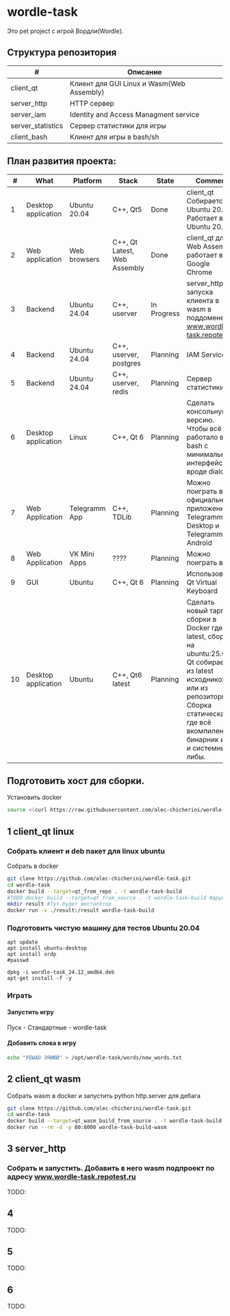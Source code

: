 # wordle-task
Это pet project с игрой Вордли(Wordle).

<!--Структура репозитория-->
## Структура репозитория
| # | Описание |
|-|-|
|client_qt|Клиент для GUI Linux и Wasm(Web Assembly)|
|server_http|HTTP сервер|
|server_iam|Identity and Access Managment service|
|server_statistics|Сервер статистики для игры|
|client_bash|Клиент для игры в bash/sh|

<!--План развития проекта-->
## План развития проекта:
| # | What | Platform | Stack | State | Comment |
|-|-|-|-|-|-|
|1|Desktop application|Ubuntu 20.04|C++, Qt5|Done|client_qt Собирается в Ubuntu 20.04. Работает в Ubuntu 20.04|
|2|Web application|Web browsers|C++, Qt Latest, Web Assembly|Done|client_qt для Web Assembly, работает в Google Chrome|
|3|Backend|Ubuntu 24.04|C++, userver|In Progress|server_http для запуска клиента в wasm в поддомене www.wordle-task.repotest.ru|
|4|Backend|Ubuntu 24.04|C++, userver, postgres|Planning|IAM Service|
|5|Backend|Ubuntu 24.04|C++, userver, redis|Planning|Сервер статистики|
|6|Desktop application|Linux|C++, Qt 6|Planning|Сделать консольную версию. Чтобы всё работало в bash с минимальным интерфейсом вроде dialog.|
|7|Web Application|Telegramm App|C++, TDLib|Planning|Можно поиграть в официальных приложениях Telegramm Desktop и Telegramm Android|
|8|Web Application|VK Mini Apps|????|Planning|Можно поиграть в VK|
|9|GUI|Ubuntu|C++, Qt 6|Planning|Использовать Qt Virtual Keyboard|
|10|Desktop application|Ubuntu|C++, Qt6 latest|Planning|Сделать новый таргет сборки в Docker где Qt latest, сборка на ubuntu:25.04. Qt собирается из latest исходников или из репозитория. Сборка статическая где всё вкомпилено в бинарник и Qt и системные либы. |

<!--Подготовить хост-->
## Подготовить хост для сборки.

Установить docker 
```bash
source <(curl https://raw.githubusercontent.com/alec-chicherini/wordle-task/refs/heads/main/scripts/install_docker.sh)
```

<!--Собрать клиент и deb пакет для linux-->
## 1 client_qt linux
### Собрать клиент и deb пакет для linux ubuntu
Собрать в docker
```bash
git clone https://github.com/alec-chicherini/wordle-task.git
cd wordle-task
docker build --target=qt_from_repo . -t wordle-task-build
#TODO docker build --target=qt_from_source . -t wordle-task-build #другая опция взять собрать Qt из исходников.
mkdir result #Тут будет инсталятор 
docker run -v ./result:/result wordle-task-build
```

### Подготовить чистую машину для тестов Ubuntu 20.04
```
apt update
apt install ubuntu-desktop
apt install xrdp
#passwd

dpkg -i wordle-task_24.12_amd64.deb
apt-get install -f -y
```

### Играть
#### Запустить игру
Пуск - Стандартные - wordle-task
 
#### Добавить слова в игру
```bash
echo "УЕЫАО ЭЯИЮЙ" > /opt/wordle-task/words/new_words.txt
``` 

<!--Собрать клиент wasm и запустить для дебага-->
## 2 client_qt wasm
Собрать wasm в docker и запустить python http.server для дебага
```bash
git clone https://github.com/alec-chicherini/wordle-task.git
cd wordle-task
docker build --target=qt_wasm_build_from_source . -t wordle-task-build-wasm
docker run --rm -d -p 80:8000 wordle-task-build-wasm
```

<!--Собрать и запустить http сервер и добавить в него wasm подпроект-->
## 3 server_http
### Собрать и запустить. Добавить в него wasm подпроект по адресу www.wordle-task.repotest.ru
TODO:

## 4
TODO:

## 5
TODO:

## 6
TODO:
